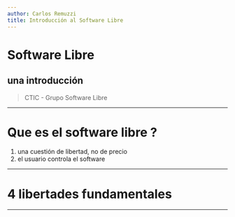 ```yaml
---
author: Carlos Remuzzi
title: Introducción al Software Libre
---
```


# Software Libre
## una introducción

>  CTIC - Grupo Software Libre

---

# Que es el software libre ? 

1. una cuestión de libertad, no de precio
1. el usuario controla el software

---

# 4 libertades fundamentales


---

